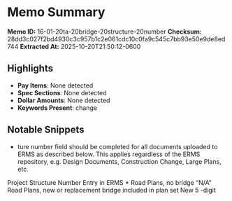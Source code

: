 # Memo Summary

**Memo ID:** 16-01-20ta-20bridge-20structure-20number
**Checksum:** 28dd3c027f2bd4930c3c957b1c2e061cdc10c0fa9c545c7bb93e50e9de8ed744
**Extracted At:** 2025-10-20T21:50:12-0600

## Highlights
- **Pay Items**: None detected
- **Spec Sections**: None detected
- **Dollar Amounts**: None detected
- **Keywords Present**: change

## Notable Snippets
- ture number field should be completed for all documents 
uploaded to ERMS as described below.  This applies regardless of the ERMS repository, 
e.g. Design Documents, Construction Change, Large Plans, etc.   
 
 
Project  Structure Number Entry in ERMS * 
Road Plans, no bridge  “N/A”  
Road Plans, new or replacement bridge 
included in plan set  New 5 -digit